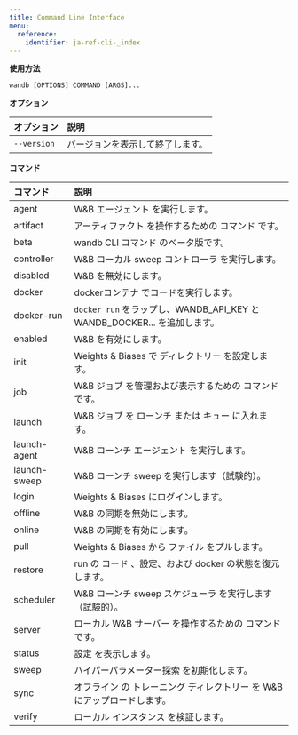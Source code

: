 ```yaml
---
title: Command Line Interface
menu:
  reference:
    identifier: ja-ref-cli-_index
---
```


**使用方法**

`wandb [OPTIONS] COMMAND [ARGS]...`

**オプション**

| **オプション** | **説明** |
| :--- | :--- |
| `--version` | バージョンを表示して終了します。 |

**コマンド**

| **コマンド** | **説明** |
| :--- | :--- |
| agent | W&B エージェント を実行します。 |
| artifact | アーティファクト を操作するための コマンド です。 |
| beta | wandb CLI コマンド のベータ版です。 |
| controller | W&B ローカル sweep コントローラ を実行します。 |
| disabled | W&B を無効にします。 |
| docker | dockerコンテナ でコードを実行します。 |
| docker-run | `docker run` をラップし、WANDB_API_KEY と WANDB_DOCKER... を追加します。 |
| enabled | W&B を有効にします。 |
| init | Weights & Biases で ディレクトリー を設定します。 |
| job | W&B ジョブ を管理および表示するための コマンド です。 |
| launch | W&B ジョブ を ローンチ または キュー に入れます。 |
| launch-agent | W&B ローンチ エージェント を実行します。 |
| launch-sweep | W&B ローンチ sweep を実行します（試験的）。 |
| login | Weights & Biases にログインします。 |
| offline | W&B の同期を無効にします。 |
| online | W&B の同期を有効にします。 |
| pull | Weights & Biases から ファイル をプルします。 |
| restore | run の コード 、設定、および docker の状態を復元します。 |
| scheduler | W&B ローンチ sweep スケジューラ を実行します（試験的）。 |
| server | ローカル W&B サーバー を操作するための コマンド です。 |
| status | 設定 を表示します。 |
| sweep | ハイパーパラメーター探索 を初期化します。 |
| sync | オフライン の トレーニング ディレクトリー を W&B にアップロードします。 |
| verify | ローカル インスタンス を検証します。 |
